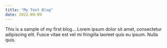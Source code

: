 ```yaml
---
title: "My Test Blog"
date: 2022-09-09
---
```


This is a sample of my first blog...
Lorem ipsum dolor sit amet, consectetur adipiscing elit. Fusce vitae est vel mi fringilla laoreet quis eu ipsum. Nulla quis.
